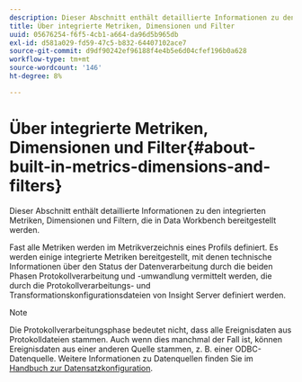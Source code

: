 ```yaml
---
description: Dieser Abschnitt enthält detaillierte Informationen zu den integrierten Metriken, Dimensionen und Filtern, die in Data Workbench bereitgestellt werden.
title: Über integrierte Metriken, Dimensionen und Filter
uuid: 05676254-f6f5-4cb1-a664-da96d5b965db
exl-id: d581a029-fd59-47c5-b832-64407102ace7
source-git-commit: d9df90242ef96188f4e4b5e6d04cfef196b0a628
workflow-type: tm+mt
source-wordcount: '146'
ht-degree: 8%

---
```


# Über integrierte Metriken, Dimensionen und Filter{#about-built-in-metrics-dimensions-and-filters}

Dieser Abschnitt enthält detaillierte Informationen zu den integrierten Metriken, Dimensionen und Filtern, die in Data Workbench bereitgestellt werden.

Fast alle Metriken werden im Metrikverzeichnis eines Profils definiert. Es werden einige integrierte Metriken bereitgestellt, mit denen technische Informationen über den Status der Datenverarbeitung durch die beiden Phasen Protokollverarbeitung und -umwandlung vermittelt werden, die durch die Protokollverarbeitungs- und Transformationskonfigurationsdateien von Insight Server definiert werden.

>[!NOTE]
>
>Die Protokollverarbeitungsphase bedeutet nicht, dass alle Ereignisdaten aus Protokolldateien stammen. Auch wenn dies manchmal der Fall ist, können Ereignisdaten aus einer anderen Quelle stammen, z. B. einer ODBC-Datenquelle. Weitere Informationen zu Datenquellen finden Sie im [Handbuch zur Datensatzkonfiguration](https://docs.adobe.com/content/help/en/data-workbench/using/dataset/c-dataset-constr.html).
